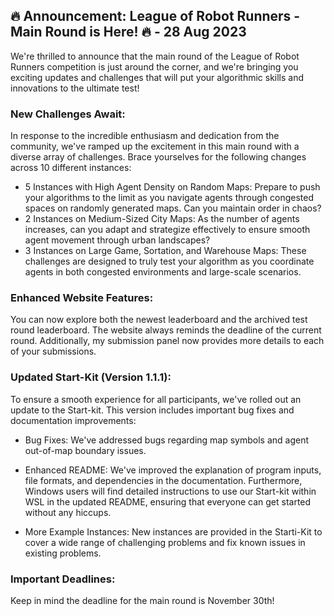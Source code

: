 ## 🔥 Announcement: League of Robot Runners - Main Round is Here! 🔥 - 28 Aug 2023

We're thrilled to announce that the main round of the League of Robot Runners competition is just around the corner, and we're bringing you exciting updates and challenges that will put your algorithmic skills and innovations to the ultimate test!

### New Challenges Await:
In response to the incredible enthusiasm and dedication from the community, we've ramped up the excitement in this main round with a diverse array of challenges. Brace yourselves for the following changes across 10 different instances:
- 5 Instances with High Agent Density on Random Maps: Prepare to push your algorithms to the limit as you navigate agents through congested spaces on randomly generated maps. Can you maintain order in chaos?
- 2 Instances on Medium-Sized City Maps: As the number of agents increases, can you adapt and strategize effectively to ensure smooth agent movement through urban landscapes?
- 3 Instances on Large Game, Sortation, and Warehouse Maps: These challenges are designed to truly test your algorithm as you coordinate agents in both congested environments and large-scale scenarios.

### Enhanced Website Features:
You can now explore both the newest leaderboard and the archived test round leaderboard. The website always reminds the deadline of the current round. Additionally, my submission panel now provides more details to each of your submissions.

### Updated Start-Kit (Version 1.1.1):
To ensure a smooth experience for all participants, we've rolled out an update to the Start-kit. This version includes important bug fixes and documentation improvements:

- Bug Fixes: We've addressed bugs regarding map symbols and agent out-of-map boundary issues. 

- Enhanced README: We've improved the explanation of program inputs, file formats, and dependencies in the documentation. Furthermore, Windows users will find detailed instructions to use our Start-kit within WSL in the updated README, ensuring that everyone can get started without any hiccups.

- More Example Instances: New instances are provided in the Starti-Kit to cover a wide range of challenging problems and fix known issues in existing problems.

### Important Deadlines: 
Keep in mind the deadline for the main round is November 30th!

